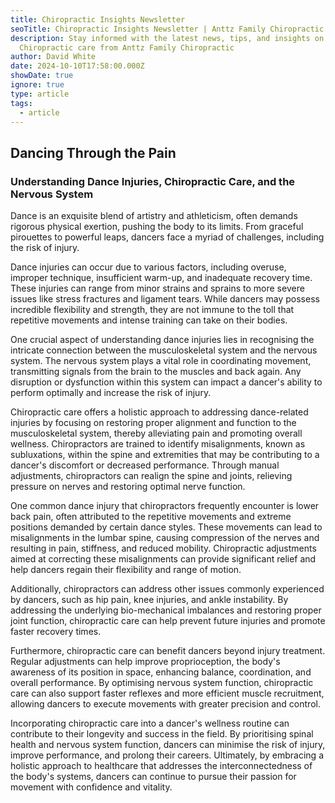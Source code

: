 ```yaml
---
title: Chiropractic Insights Newsletter
seoTitle: Chiropractic Insights Newsletter | Anttz Family Chiropractic
description: Stay informed with the latest news, tips, and insights on
  Chiropractic care from Anttz Family Chiropractic
author: David White
date: 2024-10-10T17:58:00.000Z
showDate: true
ignore: true
type: article
tags:
  - article
---
```

## Dancing Through the Pain

### Understanding Dance Injuries, Chiropractic Care, and the Nervous System

Dance is an exquisite blend of artistry and athleticism, often demands rigorous physical exertion, pushing the body to its limits. From graceful pirouettes to powerful leaps, dancers face a myriad of challenges, including the risk of injury.

Dance injuries can occur due to various factors, including overuse, improper technique, insufficient warm-up, and inadequate recovery time. These injuries can range from minor strains and sprains to more severe issues like stress fractures and ligament tears. While dancers may possess incredible flexibility and strength, they are not immune to the toll that repetitive movements and intense training can take on their bodies.

One crucial aspect of understanding dance injuries lies in recognising the intricate connection between the musculoskeletal system and the nervous system. The nervous system plays a vital role in coordinating movement, transmitting signals from the brain to the muscles and back again. Any disruption or dysfunction within this system can impact a dancer's ability to perform optimally and increase the risk of injury.

Chiropractic care offers a holistic approach to addressing dance-related injuries by focusing on restoring proper alignment and function to the musculoskeletal system, thereby alleviating pain and promoting overall wellness. Chiropractors are trained to identify misalignments, known as subluxations, within the spine and extremities that may be contributing to a dancer's discomfort or decreased performance. Through manual adjustments, chiropractors can realign the spine and joints, relieving pressure on nerves and restoring optimal nerve function.

One common dance injury that chiropractors frequently encounter is lower back pain, often attributed to the repetitive movements and extreme positions demanded by certain dance styles. These movements can lead to misalignments in the lumbar spine, causing compression of the nerves and resulting in pain, stiffness, and reduced mobility. Chiropractic adjustments aimed at correcting these misalignments can provide significant relief and help dancers regain their flexibility and range of motion.

Additionally, chiropractors can address other issues commonly experienced by dancers, such as hip pain, knee injuries, and ankle instability. By addressing the underlying bio-mechanical imbalances and restoring proper joint function, chiropractic care can help prevent future injuries and promote faster recovery times.

Furthermore, chiropractic care can benefit dancers beyond injury treatment. Regular adjustments can help improve proprioception, the body's awareness of its position in space, enhancing balance, coordination, and overall performance. By optimising nervous system function, chiropractic care can also support faster reflexes and more efficient muscle recruitment, allowing dancers to execute movements with greater precision and control.

Incorporating chiropractic care into a dancer's wellness routine can contribute to their longevity and success in the field. By prioritising spinal health and nervous system function, dancers can minimise the risk of injury, improve performance, and prolong their careers. Ultimately, by embracing a holistic approach to healthcare that addresses the interconnectedness of the body's systems, dancers can continue to pursue their passion for movement with confidence and vitality.
